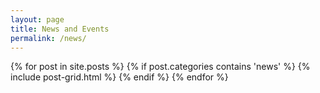```yaml
---
layout: page
title: News and Events
permalink: /news/
---
```

{% for post in site.posts %}
{% if post.categories contains 'news' %}
{% include post-grid.html %}
{% endif %}
{% endfor %}
